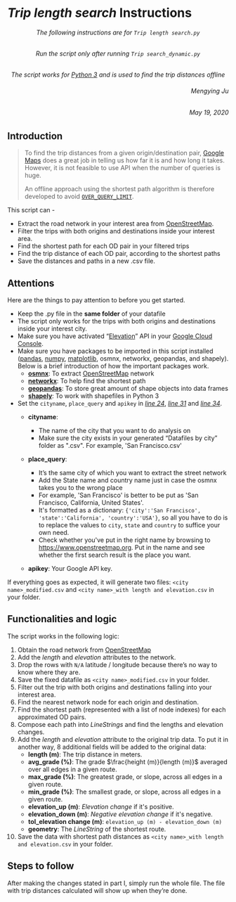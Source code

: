 # *Trip length search* Instructions
*<p style="text-align: center;"> 
The following instructions are for ```Trip length search.py```</p>*
*<p style="text-align: center;">     
Run the script only after running ```Trip search_dynamic.py```</p>*
*<p style="text-align: center;">   
    The script works for [Python 3](https://www.python.org/downloads/) and is used to find the trip distances offline </p>*
    
###### <p style="text-align: right;"> Mengying Ju </p>
###### <p style="text-align: right;"> May 19, 2020 </p>


## Introduction

> To find the trip distances from a given origin/destination pair, [Google Maps](https://www.google.com/maps) does a great job in telling us how far it is and how long it takes. However, it is not feasible to use API when the number of queries is huge.
> 
> An offline approach using the shortest path algorithm is therefore developed to avoid [```OVER_QUERY_LIMIT```](https://developers.google.com/maps/premium/previous-licenses/articles/usage-limits).

This script can - 
* Extract the road network in your interest area from [OpenStreetMap](https://www.openstreetmap.org/).
* Filter the trips with both origins and destinations inside your interest area.
* Find the shortest path for each OD pair in your filtered trips
* Find the trip distance of each OD pair, according to the shortest paths
* Save the distances and paths in a new .csv file.

## Attentions
Here are the things to pay attention to before you get started.
-	Keep the .py file in the **same folder** of your datafile
-	The script only works for the trips with both origins and destinations inside your interest city.
-	Make sure you have activated “[Elevation](https://developers.google.com/maps/documentation/elevation/start)” API in your [Google Cloud Console](https://console.cloud.google.com/).
-	Make sure you have packages to be imported in this script installed ([pandas](https://pypi.org/project/pandas/), [numpy](https://pypi.org/project/numpy/), [matplotlib](https://pypi.org/project/matplotlib/), osmnx, networkx, geopandas, and shapely). Below is a brief introduction of how the important packages work.
    * **[osmnx](https://pypi.org/project/osmnx/)**: To extract [OpenStreetMap](https://www.openstreetmap.org/) network
    * **[networkx](https://pypi.org/project/networkx/)**: To help find the shortest path
    * **[geopandas](https://pypi.org/project/geopandas/)**: To store great amount of shape objects into data frames
    * **[shapely](https://pypi.org/project/Shapely/)**: To work with shapefiles in Python 3
-	Set the ```cityname```, ```place_query``` and ```apikey``` in *[line 24](https://github.com/jmysnow/GBFS_preprocessing/blob/87043a6a3e110509e9d683b342d8a5de14263bd2/Trip%20length%20search.py#L24)*, *[line 31](https://github.com/jmysnow/GBFS_preprocessing/blob/87043a6a3e110509e9d683b342d8a5de14263bd2/Trip%20length%20search.py#L31)* and *[line 34](https://github.com/jmysnow/GBFS_preprocessing/blob/87043a6a3e110509e9d683b342d8a5de14263bd2/Trip%20length%20search.py#L34)*.
    -	**cityname**:
        -	The name of the city that you want to do analysis on
        - Make sure the city exists in your generated “Datafiles by city” folder as "<city name>.csv". For example, 'San Francisco.csv'
    -	**place_query**:
        -	It’s the same city of which you want to extract the street network
        -	Add the State name and country name just in case the osmnx takes you to the wrong place
        -	For example, 'San Francisco' is better to be put as 'San Francisco, California, United States'.
        -	It's formatted as a dictionary: ```{'city':'San Francisco', 'state':'California', 'country':'USA'}```, so all you have to do is to replace the values to ```city```, ```state``` and ```country``` to suffice your own need.
        -	Check whether you've put in the right name by browsing to https://www.openstreetmap.org. Put in the name and see whether the first search result is the place you want.

    -	**apikey**: Your Google API key.
    
If everything goes as expected, it will generate two files: ```<city name>_modified.csv``` and ```<city name>_with length and elevation.csv``` in your folder.
    

## Functionalities and logic
The script works in the following logic:
1.	Obtain the road network from [OpenStreetMap](https://www.openstreetmap.org/)
2.  Add the *length* and *elevation* attributes to the network.
3.	Drop the rows with ```N/A``` latitude / longitude because there’s no way to know where they are.
4.	Save the fixed datafile as ```<city name>_modified.csv``` in your folder.
5.	Filter out the trip with both origins and destinations falling into your interest area.
6.	Find the nearest network node for each origin and destination.
7.	Find the shortest path (represented with a list of node indexes) for each approximated OD pairs.
8.	Compose each path into *LineStrings* and find the lengths and elevation changes.
9.	Add the *length* and *elevation* attribute to the original trip data.
    To put it in another way, 8 additional fields will be added to the original data:
    * **length (m)**: The trip distance in meters.
    * **avg_grade (%)**: The grade $\frac{height (m)}{length (m)}$ averaged over all edges in a given route.
    * **max_grade (%)**: The greatest grade, or slope, across all edges in a given route.
    * **min_grade (%)**: The smallest grade, or slope, across all edges in a given route.
    * **elevation_up (m)**: *Elevation change* if it's positive.
    * **elevation_down (m)**: *Negative elevation change* if it's negative.
    * **tol_elevation change (m)**: ```elevation_up (m) - elevation_down (m)```
    * **geometry**: The *LineString* of the shortest route.
10.	Save the data with shortest path distances as ```<city name>_with length and elevation.csv``` in your folder.


## Steps to follow
After making the changes stated in part I, simply run the whole file. The file with trip distances calculated will show up when they’re done.






